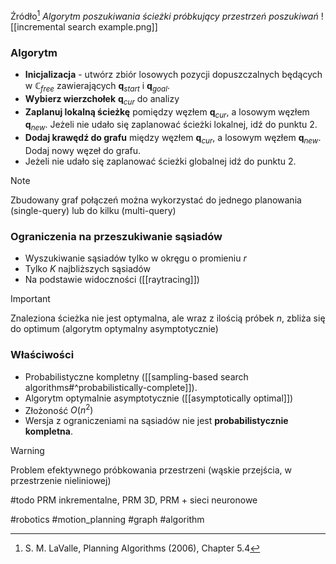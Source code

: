 Źródło[^1]
*Algorytm poszukiwania ścieżki próbkujący przestrzeń poszukiwań*
![[incremental search example.png]]
### Algorytm
- **Inicjalizacja** - utwórz zbiór losowych pozycji dopuszczalnych będących w $\mathbb{C}_{free}$ zawierających $\mathbf{q}_{start}$ i $\mathbf{q}_{goal}$.
- **Wybierz wierzchołek** $\mathbf{q}_{cur}$ do analizy
- **Zaplanuj lokalną ścieżkę** pomiędzy węzłem $\mathbf{q}_{cur}$, a losowym węzłem $\mathbf{q}_{new}$. Jeżeli nie udało się zaplanować ścieżki lokalnej, idź do punktu 2.
- **Dodaj krawędź do grafu** między węzłem $\mathbf{q}_{cur}$, a losowym węzłem $\mathbf{q}_{new}$. Dodaj nowy węzeł do grafu.
- Jeżeli nie udało się zaplanować ścieżki globalnej idź do punktu 2.



>[!NOTE]
> Zbudowany graf połączeń można wykorzystać do jednego planowania (single-query) lub do kilku (multi-query)

### Ograniczenia na przeszukiwanie sąsiadów
- Wyszukiwanie sąsiadów tylko w okręgu o promieniu $r$
- Tylko $K$ najbliższych sąsiadów
- Na podstawie widoczności ([[raytracing]])

>[!IMPORTANT]
> Znaleziona ścieżka nie jest optymalna, ale wraz z ilością próbek $n$, zbliża się do optimum (algorytm optymalny asymptotycznie)

### Właściwości
- Probabilistyczne kompletny ([[sampling-based search algorithms#^probabilistically-complete]]).
- Algorytm optymalnie asymptotycznie ([[asymptotically optimal]])
- Złożoność $O(n^2)$
- Wersja z ograniczeniami na sąsiadów nie jest **probabilistycznie kompletna**.

>[!WARNING]
> Problem efektywnego próbkowania przestrzeni (wąskie przejścia, w przestrzenie nieliniowej)
> 

#todo PRM inkrementalne, PRM 3D, PRM + sieci neuronowe

[^1]:S. M. LaValle, Planning Algorithms (2006), Chapter 5.4

#robotics #motion_planning #graph #algorithm 